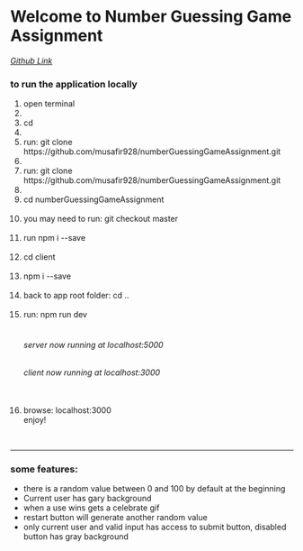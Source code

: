 <h1>Welcome to Number Guessing Game Assignment</h1>
<a href="https://github.com/musafir928/numberGuessingGameAssignment/tree/master"><i>Github Link</i></a>

<h3>to run the application locally</h3>

<ol>
 <li>open terminal<li>
 <br>
 <li>cd <your code folder eg:desktop> <li>
 <br>
 <li>run: git clone  https://github.com/musafir928/numberGuessingGameAssignment.git<li>
 <br>
 <li>run: git clone  https://github.com/musafir928/numberGuessingGameAssignment.git<li>
 <br>
 <li>cd numberGuessingGameAssignment</li>
 <br>
 <li>you may need to run: git checkout master</li>
 <br>
 <li>run npm i --save</li>
 <br>
 <li>cd client</li>
 <br>
 <li>npm i --save</li>
 <br>
 <li>back to app root folder: cd ..</li>
 <br>
 <li>run: npm run dev</li>
<br>
<h6>server now running at localhost:5000</h6>
<h6>client now running at localhost:3000</h6>

<br>
 <li>browse: localhost:3000</li>
 enjoy!
</ol>
<br>
<hr>

<h3>some features:</h3>
<ul>
<li>there is a random value between 0 and 100 by default at the beginning</li>
<li>Current user has gary background</li>
<li>when a use wins gets a celebrate gif</li>
<li>restart button will generate another random value</li>
<li>only current user and valid input has access to submit button, disabled button has gray background</li>
</ul>